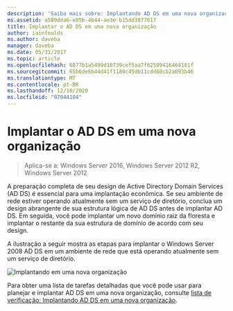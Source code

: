 ```yaml
---
description: 'Saiba mais sobre: Implantando AD DS em uma nova organização'
ms.assetid: a589dda6-e05b-4b44-ae3e-b15dd3877617
title: Implantar o AD DS em uma nova organização
author: iainfoulds
ms.author: daveba
manager: daveba
ms.date: 05/31/2017
ms.topic: article
ms.openlocfilehash: 6877b1a5499d10739cef5aa7f62589416464181f
ms.sourcegitcommit: 65b6de6b44d41f1180c45db11cdd60cb2a093b46
ms.translationtype: MT
ms.contentlocale: pt-BR
ms.lasthandoff: 12/10/2020
ms.locfileid: "97044104"
---
```

# <a name="deploying-ad-ds-in-a-new-organization"></a>Implantar o AD DS em uma nova organização

>Aplica-se a: Windows Server 2016, Windows Server 2012 R2, Windows Server 2012

A preparação completa de seu design de Active Directory Domain Services (AD DS) é essencial para uma implantação econômica. Se seu ambiente de rede estiver operando atualmente sem um serviço de diretório, conclua um design abrangente de sua estrutura lógica de AD DS antes de implantar AD DS. Em seguida, você pode implantar um novo domínio raiz da floresta e implantar o restante da sua estrutura de domínio de acordo com seu design.

A ilustração a seguir mostra as etapas para implantar o Windows Server 2008 AD DS em um ambiente de rede que está operando atualmente sem um serviço de diretório.

![Implantando em uma nova organização](media/Deploying-AD-DS-in-a-New-Organization/daa38971-86f2-4033-9442-0cdff9ecc48f.gif)

Para obter uma lista de tarefas detalhadas que você pode usar para planejar e implantar AD DS em uma nova organização, consulte [lista de verificação: Implantando AD DS em uma nova organização](/previous-versions/windows/it-pro/windows-server-2008-R2-and-2008/cc725897(v=ws.10)).

